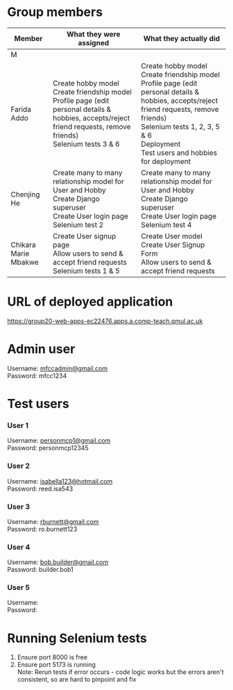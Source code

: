 # Group members

| Member      | What they were assigned                                                                                                                 | What they actually did                                                                                                                                               |
| ----------- | --------------------------------------------------------------------------------------------------------------------------------------- | -------------------------------------------------------------------------------------------------------------------------------------------------------------------- |
| M           |                                                                                                                                         |                                                                                                                                                                      |
| Farida Addo | Create hobby model <br> Create friendship model <br> Profile page (edit personal details & hobbies, accepts/reject friend requests, remove friends) <br> Selenium tests 3 & 6                                             | Create hobby model <br> Create friendship model <br> Profile page (edit personal details & hobbies, accepts/reject friend requests, remove friends) <br> Selenium tests 1, 2, 3, 5 & 6 <br> Deployment <br> Test users and hobbies for deployment <br> |
| Chenjing He | Create many to many relationship model for User and Hobby <br> Create Django superuser <br> Create User login page <br> Selenium test 2 | Create many to many relationship model for User and Hobby <br> Create Django superuser <br> Create User login page <br> Selenium test 4                              |
| Chikara Marie Mbakwe | Create User signup page <br> Allow users to send & accept friend requests <br> Selenium tests 1 & 5 | Create User model <br> Create User Signup Form <br> Allow users to send & accept friend requests |

# URL of deployed application

https://group20-web-apps-ec22476.apps.a.comp-teach.qmul.ac.uk

# Admin user

Username: mfccadmin@gmail.com <br>
Password: mfcc1234

# Test users

### User 1

Username: personmcp1@gmail.com <br>
Password: personmcp12345

### User 2

Username: isabella123@hotmail.com <br>
Password: reed.isa543

### User 3

Username: rburnett@gmail.com<br>
Password: ro.burnett123

### User 4

Username: bob.builder@gmail.com<br>
Password: builder.bob1

### User 5

Username: <br>
Password:

# Running Selenium tests

1. Ensure port 8000 is free
2. Ensure port 5173 is running
   <br>Note: Rerun tests if error occurs - code logic works but the errors aren't consistent, so are hard to pinpoint and fix
